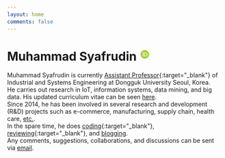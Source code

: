 ```yaml
---
layout: home
comments: false
---
```


<h1 class="page__title">Muhammad Syafrudin <a href="https://orcid.org/0000-0002-5640-4413" target="_blank" rel="noopener noreferrer"><img src="/assets/img/orcid.png" title="OrcID" style="position: relative; width: 20px; margin-left: 3px; max-width: 20px !important; height: auto; top: -5px;"></a></h1>

Muhammad Syafrudin is currently [Assistant Professor](https://ise.dongguk.edu/bbs/board.php?bo_table=ise5_1&wr_id=36){:target="_blank"} of Industrial and Systems Engineering at Dongguk University Seoul, Korea.
<br/>He carries out research in IoT, information systems, data mining, and big data. His updated curriculum vitae can be seen [here](/cv). <br/>
Since 2014, he has been involved in several research and development (R&D) projects such as e-commerce, manufacturing, supply chain, health care, [etc.](/research/projects).<br/>
In the spare time, he does [coding](https://github.com/justudin){:target="_blank"}, [reviewing](https://publons.com/a/1501728/){:target="_blank"}, and [blogging](/blog). <br/>
Any comments, suggestions, collaborations, and discussions can be sent via [email](/contact).<br/>
